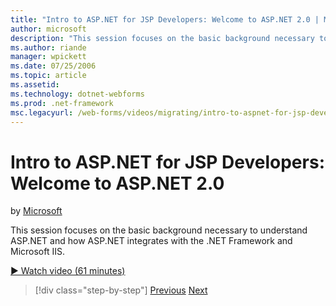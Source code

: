 ```yaml
---
title: "Intro to ASP.NET for JSP Developers: Welcome to ASP.NET 2.0 | Microsoft Docs"
author: microsoft
description: "This session focuses on the basic background necessary to understand ASP.NET and how ASP.NET integrates with the .NET Framework and Microsoft IIS."
ms.author: riande
manager: wpickett
ms.date: 07/25/2006
ms.topic: article
ms.assetid: 
ms.technology: dotnet-webforms
ms.prod: .net-framework
msc.legacyurl: /web-forms/videos/migrating/intro-to-aspnet-for-jsp-developers-welcome-to-aspnet-20
---
```

Intro to ASP.NET for JSP Developers: Welcome to ASP.NET 2.0
====================
by [Microsoft](https://github.com/microsoft)

This session focuses on the basic background necessary to understand ASP.NET and how ASP.NET integrates with the .NET Framework and Microsoft IIS.

[&#9654; Watch video (61 minutes)](https://channel9.msdn.com/Blogs/ASP-NET-Site-Videos/intro-to-aspnet-for-jsp-developers-welcome-to-aspnet-20)

>[!div class="step-by-step"] [Previous](migrating-from-classic-asp-to-aspnet.md) [Next](intro-to-aspnet-for-jsp-developers-building-applications.md)